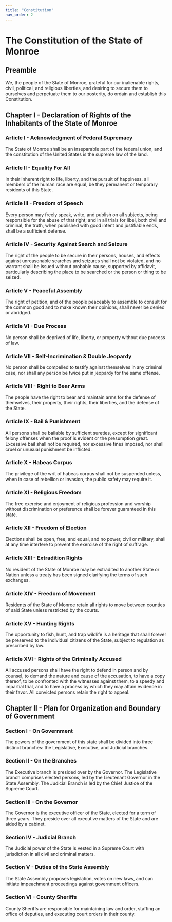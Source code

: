 ```yaml
---
title: "Constitution"
nav_order: 2
---
```


# The Constitution of the State of Monroe

## Preamble

We, the people of the State of Monroe, grateful for our inalienable rights, civil, political, and religious liberties, and desiring to secure them to ourselves and perpetuate them to our posterity, do ordain and establish this Constitution.

## Chapter I - Declaration of Rights of the Inhabitants of the State of Monroe

### Article I - Acknowledgment of Federal Supremacy
The State of Monroe shall be an inseparable part of the federal union, and the constitution of the United States is the supreme law of the land.

### Article II - Equality For All
In their inherent right to life, liberty, and the pursuit of happiness, all members of the human race are equal, be they permanent or temporary residents of this State.

### Article III - Freedom of Speech
Every person may freely speak, write, and publish on all subjects, being responsible for the abuse of that right; and in all trials for libel, both civil and criminal, the truth, when published with good intent and justifiable ends, shall be a sufficient defense.

### Article IV - Security Against Search and Seizure
The right of the people to be secure in their persons, houses, and effects against unreasonable searches and seizures shall not be violated, and no warrant shall be issued without probable cause, supported by affidavit, particularly describing the place to be searched or the person or thing to be seized.

### Article V - Peaceful Assembly
The right of petition, and of the people peaceably to assemble to consult for the common good and to make known their opinions, shall never be denied or abridged.

### Article VI - Due Process
No person shall be deprived of life, liberty, or property without due process of law.

### Article VII - Self-Incrimination & Double Jeopardy
No person shall be compelled to testify against themselves in any criminal case, nor shall any person be twice put in jeopardy for the same offense.

### Article VIII - Right to Bear Arms
The people have the right to bear and maintain arms for the defense of themselves, their property, their rights, their liberties, and the defense of the State.

### Article IX - Bail & Punishment
All persons shall be bailable by sufficient sureties, except for significant felony offenses when the proof is evident or the presumption great. Excessive bail shall not be required, nor excessive fines imposed, nor shall cruel or unusual punishment be inflicted.

### Article X - Habeas Corpus
The privilege of the writ of habeas corpus shall not be suspended unless, when in case of rebellion or invasion, the public safety may require it.

### Article XI - Religious Freedom
The free exercise and enjoyment of religious profession and worship without discrimination or preference shall be forever guaranteed in this state.

### Article XII - Freedom of Election
Elections shall be open, free, and equal, and no power, civil or military, shall at any time interfere to prevent the exercise of the right of suffrage.

### Article XIII - Extradition Rights
No resident of the State of Monroe may be extradited to another State or Nation unless a treaty has been signed clarifying the terms of such exchanges.

### Article XIV - Freedom of Movement
Residents of the State of Monroe retain all rights to move between counties of said State unless restricted by the courts.

### Article XV - Hunting Rights
The opportunity to fish, hunt, and trap wildlife is a heritage that shall forever be preserved to the individual citizens of the State, subject to regulation as prescribed by law.

### Article XVI - Rights of the Criminally Accused
All accused persons shall have the right to defend in person and by counsel, to demand the nature and cause of the accusation, to have a copy thereof, to be confronted with the witnesses against them, to a speedy and impartial trial, and to have a process by which they may attain evidence in their favor. All convicted persons retain the right to appeal.

## Chapter II - Plan for Organization and Boundary of Government

### Section I - On Government
The powers of the government of this state shall be divided into three distinct branches: the Legislative, Executive, and Judicial branches.

### Section II - On the Branches
The Executive branch is presided over by the Governor. The Legislative branch comprises elected persons, led by the Lieutenant Governor in the State Assembly. The Judicial Branch is led by the Chief Justice of the Supreme Court.

### Section III - On the Governor
The Governor is the executive officer of the State, elected for a term of three years. They preside over all executive matters of the State and are aided by a cabinet.

### Section IV - Judicial Branch
The Judicial power of the State is vested in a Supreme Court with jurisdiction in all civil and criminal matters.

### Section V - Duties of the State Assembly
The State Assembly proposes legislation, votes on new laws, and can initiate impeachment proceedings against government officers.

### Section VI - County Sheriffs
County Sheriffs are responsible for maintaining law and order, staffing an office of deputies, and executing court orders in their county.
